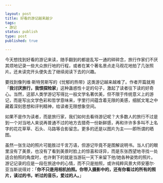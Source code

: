 ```yaml
---

layout: post
title: 好看的游记越来越少
tags: 
- 游记
status: publish
type: post
published: true

---
```


今天想找到好看的游记来读，随手翻到的都是乱写一通的碎碎念，旅行作家们不厌其烦地记录一些大众旅行地的行程，或者在某个著名景点走马观花地拍了几张照片。还未读完开头便失去了继续阅读下去的兴趣。

要找到像列维·斯特劳斯写的《忧郁的热带》这类游记越来越难了。作者开篇就用「**我讨厌旅行，我恨探险家**」这种蛊惑性十足的句子，激起了读者往下读的好奇心。当然，这部人类学游记写得比一般文学名著优美，但不限于传统意义上的游记，而是写出文学色彩和哲学意味来，字里行间蕴含着无限的美感，细腻文笔之中藏着深刻思想和评判精神，给读者无限想象空间。

如果不是作为读者，而是旅行家，我们如何去看待游记呢？大多数人的旅行不过是到一个对当地人来说再普通不过的地方去猎奇一份新鲜感，再和许许多多叫不上名字的花花草草、石头、马路等合影留念。更多的还是以图片为主——即所谓的晒图。

虽然一张生动的照片可能胜过千言万语，但游记毕竟不是图解说明书。当人们的眼里没有了美景，也没有了看到美景时脸上的惊喜和讶异，而是东张西望地寻找一处适合拍照的角度时，也许剩下的就是当游玩一天下来留下他/她各种姿势的照片。游记记录的应是一段在旅途中的心情，而不只是拍照，或许纯粹风景大师安塞尔·亚当斯说得对：「**你不只是用相机拍照。你带入摄影中的，还有你看过的所有的照片，读过的书，听过的音乐，爱过的人。**」

